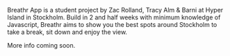 Breathr App is a student project by Zac Rolland, Tracy Alm & Barni at Hyper Island in Stockholm. Build in 2 and half weeks
with minimum knowledge of Javascript, Breathr aims to show you the best spots around Stockholm to take a break, sit down 
and enjoy the view.

More info coming soon.
